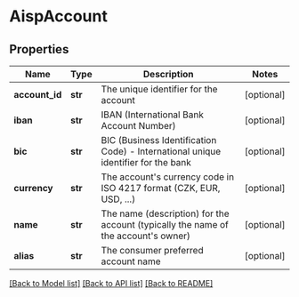 # AispAccount

## Properties
Name | Type | Description | Notes
------------ | ------------- | ------------- | -------------
**account_id** | **str** | The unique identifier for the account | [optional] 
**iban** | **str** | IBAN (International Bank Account Number) | [optional] 
**bic** | **str** | BIC (Business Identification Code) - International unique identifier for the bank | [optional] 
**currency** | **str** | The account&#39;s currency code in ISO 4217 format (CZK, EUR, USD, ...) | [optional] 
**name** | **str** | The name (description) for the account (typically the name of the account&#39;s owner) | [optional] 
**alias** | **str** | The consumer preferred account name | [optional] 

[[Back to Model list]](../README.md#documentation-for-models) [[Back to API list]](../README.md#documentation-for-api-endpoints) [[Back to README]](../README.md)


